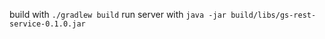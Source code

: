 build with 
```./gradlew build```
run server with 
```java -jar build/libs/gs-rest-service-0.1.0.jar```
